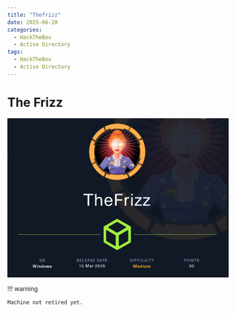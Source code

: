 ```yaml
---
title: "Thefrizz"
date: 2025-06-20
categories:
  - HackTheBox
  - Active Directory
tags:
  - HackTheBox
  - Active Directory
---
```


# The Frizz

![](../assets/Pasted%20image%2020250526122208.png)
<!-- more -->

!!! warning

    Machine not retired yet.
